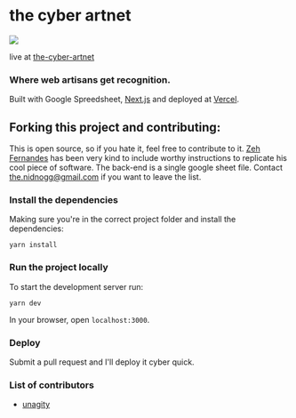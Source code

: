 # the cyber artnet

![](https://www.dropbox.com/s/rxfxdhk2epmuqab/glassesuniverse2.png?raw=1)

live at [the-cyber-artnet](https://the-cyber-artnet.vercel.app/)

### Where web artisans get recognition.

Built with Google Spreedsheet, [Next.js](https://nextjs.org/) and deployed at [Vercel](https://vercel.com/).

## Forking this project and contributing:

This is open source, so if you hate it, feel free to contribute to it. [Zeh Fernandes](https://zehfernandes.com/) has been very kind to include worthy instructions to replicate his cool piece of software. The back-end is a single google sheet file. Contact [the.nidnogg@gmail.com](the.nidnogg@gmail.com) if you want to leave the list.


### Install the dependencies

Making sure you're in the correct project folder and install the dependencies:

```
yarn install
```

### Run the project locally

To start the development server run:

```
yarn dev
```

In your browser, open `localhost:3000`.


### Deploy 

Submit a pull request and I'll deploy it cyber quick.

### List of contributors
* [unagity](https://github.com/unangity)


